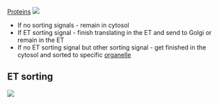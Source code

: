 [Proteins](Proteins.md)
![](Pasted%20image%2020240923194436.png)
- If no sorting signals - remain in cytosol
- If ET sorting signal - finish translating in the ET and send to Golgi or remain in the ET
- If no ET sorting signal but other sorting signal - get finished in the cytosol and sorted to specific [organelle](Overview%20of%20Organelles.md)
## ET sorting
![](Pasted%20image%2020240923195617.png)
